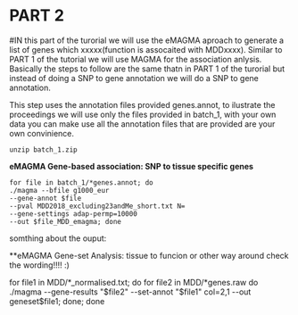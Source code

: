 # PART 2

#IN this part of the turorial we will use the eMAGMA aproach to generate a list of genes which xxxxx(function is assocaited with MDDxxxx).
Similar to PART 1 of the tutorial we will use MAGMA for the association anlysis. Basically the steps to follow are the same thatn in PART 1 of the turorial but instead of doing a SNP to gene annotation we will do a SNP to gene annotation.

This step uses the annotation files provided genes.annot, to ilustrate the proceedings we will use only the files provided in batch_1, with your own data you can make use all the annotation files that are provided are your own convinience. 

    unzip batch_1.zip
 
 **eMAGMA Gene-based association: SNP to tissue specific genes**


    for file in batch_1/*genes.annot; do 
    ./magma --bfile g1000_eur  
    --gene-annot $file 
    --pval MDD2018_excluding23andMe_short.txt N=
    --gene-settings adap-permp=10000 
    --out $file_MDD_emagma; done
    
somthing about the ouput: 



**eMAGMA Gene-set Analysis: tissue to funcion or other way around check the wording!!!! :)

for file1 in MDD/*_normalised.txt; do 
  for file2 in MDD/*genes.raw do
 ./magma --gene-results "$file2" --set-annot "$file1" col=2,1 --out geneset$file1; done; done
 
 
